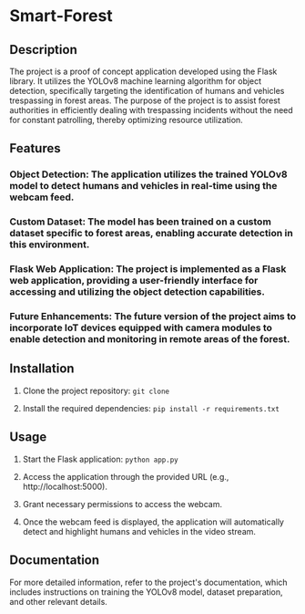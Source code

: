 # Smart-Forest

## Description
The project is a proof of concept application developed using the Flask library. It utilizes the YOLOv8 machine learning algorithm for object detection, specifically targeting the identification of humans and vehicles trespassing in forest areas. The purpose of the project is to assist forest authorities in efficiently dealing with trespassing incidents without the need for constant patrolling, thereby optimizing resource utilization.

## Features
### Object Detection: The application utilizes the trained YOLOv8 model to detect humans and vehicles in real-time using the webcam feed.
### Custom Dataset: The model has been trained on a custom dataset specific to forest areas, enabling accurate detection in this environment.
### Flask Web Application: The project is implemented as a Flask web application, providing a user-friendly interface for accessing and utilizing the object detection capabilities.
### Future Enhancements: The future version of the project aims to incorporate IoT devices equipped with camera modules to enable detection and monitoring in remote areas of the forest.

## Installation
1. Clone the project repository:
 `git clone`
 
2. Install the required dependencies:
 `pip install -r requirements.txt`
 
## Usage
1. Start the Flask application:
 `python app.py`
 
2. Access the application through the provided URL (e.g., http://localhost:5000).

3. Grant necessary permissions to access the webcam.

4. Once the webcam feed is displayed, the application will automatically detect and highlight humans and vehicles in the video stream.

## Documentation
For more detailed information, refer to the project's documentation, which includes instructions on training the YOLOv8 model, dataset preparation, and other relevant details.
